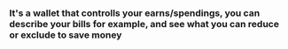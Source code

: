 ### It's a wallet that controlls your earns/spendings, you can describe your bills for example, and see what you can reduce or exclude to save money
